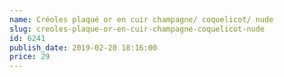 ```yaml
---
name: Créoles plaqué or en cuir champagne/ coquelicot/ nude
slug: creoles-plaque-or-en-cuir-champagne-coquelicot-nude
id: 6241
publish_date: 2019-02-20 18:16:00
price: 29
---
```

